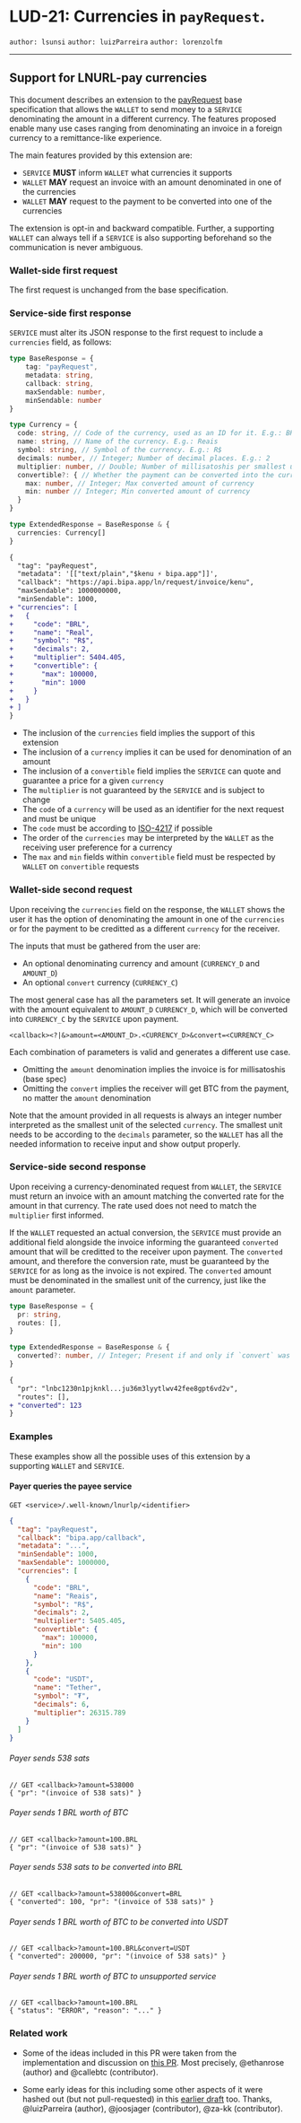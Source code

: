 LUD-21: Currencies in `payRequest`.
=================================

`author: lsunsi`
`author: luizParreira`
`author: lorenzolfm`

---

## Support for LNURL-pay currencies

This document describes an extension to the [payRequest](https://github.com/lnurl/luds/blob/luds/06.md) base specification that allows the `WALLET` to send money to a `SERVICE` denominating the amount in a different currency. The features proposed enable many use cases ranging from denominating an invoice in a foreign currency to a remittance-like experience.

The main features provided by this extension are:
- `SERVICE` **MUST** inform `WALLET` what currencies it supports
- `WALLET` **MAY** request an invoice with an amount denominated in one of the currencies
- `WALLET` **MAY** request to the payment to be converted into one of the currencies

The extension is opt-in and backward compatible. Further, a supporting `WALLET` can always tell if a `SERVICE` is also supporting beforehand so the communication is never ambiguous.

### Wallet-side first request

The first request is unchanged from the base specification.

### Service-side first response

`SERVICE` must alter its JSON response to the first request to include a `currencies` field, as follows:

```typescript
type BaseResponse = {
    tag: "payRequest",
    metadata: string,
    callback: string,
    maxSendable: number,
    minSendable: number
}

type Currency = {
  code: string, // Code of the currency, used as an ID for it. E.g.: BRL
  name: string, // Name of the currency. E.g.: Reais
  symbol: string, // Symbol of the currency. E.g.: R$
  decimals: number, // Integer; Number of decimal places. E.g.: 2
  multiplier: number, // Double; Number of millisatoshis per smallest unit of currency. E.g.: 5405.405
  convertible?: { // Whether the payment can be converted into the currency
    max: number, // Integer; Max converted amount of currency
    min: number // Integer; Min converted amount of currency
  }
}

type ExtendedResponse = BaseResponse & {
  currencies: Currency[]
}
```

```diff
{
  "tag": "payRequest",
  "metadata": '[["text/plain","$kenu ⚡ bipa.app"]]',
  "callback": "https://api.bipa.app/ln/request/invoice/kenu",
  "maxSendable": 1000000000,
  "minSendable": 1000,
+ "currencies": [
+   {
+     "code": "BRL",
+     "name": "Real",
+     "symbol": "R$",
+     "decimals": 2,
+     "multiplier": 5404.405,
+     "convertible": {
+       "max": 100000,
+       "min": 1000
+     }
+   }
+ ]
}
```

- The inclusion of the `currencies` field implies the support of this extension
- The inclusion of a `currency` implies it can be used for denomination of an amount
- The inclusion of a `convertible` field implies the `SERVICE` can quote and guarantee a price for a given `currency`
- The `multiplier` is not guaranteed by the `SERVICE` and is subject to change
- The `code` of a `currency` will be used as an identifier for the next request and must be unique
- The `code` must be according to [ISO-4217](https://en.wikipedia.org/wiki/ISO_4217) if possible
- The order of the `currencies` may be interpreted by the `WALLET` as the receiving user preference for a currency
- The `max` and `min` fields within `convertible` field must be respected by `WALLET` on `convertible` requests

### Wallet-side second request

Upon receiving the `currencies` field on the response, the `WALLET` shows the user it has the option of denominating the amount in one of the `currencies` or for the payment to be creditted as a different `currency` for the receiver.

The inputs that must be gathered from the user are:
- An optional denominating currency and amount (`CURRENCY_D` and `AMOUNT_D`)
- An optional `convert` currency (`CURRENCY_C`)

The most general case has all the parameters set.
It will generate an invoice with the amount equivalent to `AMOUNT_D` `CURRENCY_D`, which will be converted into `CURRENCY_C` by the `SERVICE` upon payment.

`<callback><?|&>amount=<AMOUNT_D>.<CURRENCY_D>&convert=<CURRENCY_C>`

Each combination of parameters is valid and generates a different use case.
- Omitting the `amount` denomination implies the invoice is for millisatoshis (base spec)
- Omitting the `convert` implies the receiver will get BTC from the payment, no matter the `amount` denomination

Note that the amount provided in all requests is always an integer number interpreted as the smallest unit of the selected `currency`. The smallest unit needs to be according to the `decimals` parameter, so the `WALLET` has all the needed information to receive input and show output properly.

### Service-side second response

Upon receiving a currency-denominated request from `WALLET`, the `SERVICE` must return an invoice with an amount matching the converted rate for the amount in that currency. The rate used does not need to match the `multiplier` first informed.

If the `WALLET` requested an actual conversion, the `SERVICE` must provide an additional field alongside the invoice informing the guaranteed `converted` amount that will be creditted to the receiver upon payment. The `converted` amount, and therefore the conversion rate, must be guaranteed by the `SERVICE` for as long as the invoice is not expired. The `converted` amount must be denominated in the smallest unit of the currency, just like the `amount` parameter.

```typescript
type BaseResponse = {
  pr: string,
  routes: [],
}

type ExtendedResponse = BaseResponse & {
  converted?: number, // Integer; Present if and only if `convert` was received.
}
```

```diff
{
  "pr": "lnbc1230n1pjknkl...ju36m3lyytlwv42fee8gpt6vd2v",
  "routes": [],
+ "converted": 123
}
```

### Examples
These examples show all the possible uses of this extension by a supporting `WALLET` and `SERVICE`.

#### Payer queries the payee service
`GET <service>/.well-known/lnurlp/<identifier>`
```json
{
  "tag": "payRequest",
  "callback": "bipa.app/callback",
  "metadata": "...",
  "minSendable": 1000,
  "maxSendable": 1000000,
  "currencies": [
    {
      "code": "BRL",
      "name": "Reais",
      "symbol": "R$",
      "decimals": 2,
      "multiplier": 5405.405,
      "convertible": {
        "max": 100000,
        "min": 100
      }
    },
    {
      "code": "USDT",
      "name": "Tether",
      "symbol": "₮",
      "decimals": 6,
      "multiplier": 26315.789
    }
  ]
}
```
###### Payer sends 538 sats
```json5
// GET <callback>?amount=538000
{ "pr": "(invoice of 538 sats)" }
```
###### Payer sends 1 BRL worth of BTC
```json5
// GET <callback>?amount=100.BRL
{ "pr": "(invoice of 538 sats)" }
```
###### Payer sends 538 sats to be converted into BRL
```json5
// GET <callback>?amount=538000&convert=BRL
{ "converted": 100, "pr": "(invoice of 538 sats)" }
```
###### Payer sends 1 BRL worth of BTC to be converted into USDT
```json5
// GET <callback>?amount=100.BRL&convert=USDT
{ "converted": 200000, "pr": "(invoice of 538 sats)" }
```
###### Payer sends 1 BRL worth of BTC to unsupported service
```json5
// GET <callback>?amount=100.BRL
{ "status": "ERROR", "reason": "..." }
```

### Related work

- Some of the ideas included in this PR were taken from the implementation and discussion on [this PR](https://github.com/lnurl/luds/pull/207). Most precisely, @ethanrose (author) and @callebtc (contributor).

- Some early ideas for this including some other aspects of it were hashed out (but not pull-requested) in this [earlier draft](https://github.com/bipa-app/lnurl-rfc/pull/1) too. Thanks, @luizParreira (author), @joosjager (contributor), @za-kk (contributor).

